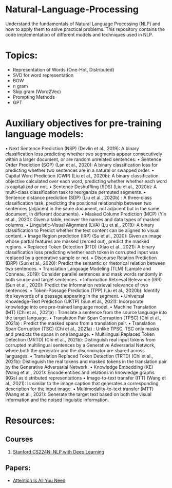# Natural-Language-Processing

Understand the fundamentals of Natural Language Processing (NLP) and how to apply them to solve practical problems. This repository contains the code implementation of different models and techniques used in NLP.

# Topics:
* Representation of Words (One-Hot, Distributed)
* SVD for word representation
* BOW 
* n gram
* Skip gram (Word2Vec)
* Prompting Methods
* GPT


# Auxiliary objectives for pre-training language models:
• Next Sentence Prediction (NSP) (Devlin et al., 2019): A binary classification loss predicting whether two
segments appear consecutively within a larger document, or are random unrelated sentences.
• Sentence Order Prediction (SOP) (Lan et al., 2020): A binary classification loss for predicting whether two
sentences are in a natural or swapped order.
• Capital Word Prediction (CWP) (Liu et al., 2020b): A binary classification objective calculated over each
word, predicting whether whether each word is capitalized or not.
• Sentence Deshuffling (SDS) (Liu et al., 2020b): A multi-class classification task to reorganize permuted
segments.
• Sentence distance prediction (SDP) (Liu et al., 2020b) : A three-class classification task, predicting the
positional relationship between two sentences (adjacent in the same document, not adjacent but in the same
document, in different documents).
• Masked Column Prediction (MCP) (Yin et al., 2020): Given a table, recover the names and data types of
masked columns.
• Linguistic-Visual Alignment (LVA) (Lu et al., 2019): A binary classification to Predict whether the text content
can be aligned to visual content.
• Image Region prediction (IRP) (Su et al., 2020): Given an image whose partial features are masked (zeroed
out), predict the masked regions.
• Replaced Token Detection (RTD) (Xiao et al., 2021): A binary classification loss predicting whether each token
in corrupted input was replaced by a generative sample or not.
• Discourse Relation Prediction (DRP) (Sun et al., 2020): Predict the semantic or rhetorical relation between
two sentences.
• Translation Language Modeling (TLM) (Lample and Conneau, 2019): Consider parallel sentences and mask
words randomly in both source and target sentences.
• Information Retrieval Relevance (IRR) (Sun et al., 2020): Predict the information retrieval relevance of two
sentences.
• Token-Passage Prediction (TPP) (Liu et al., 2020b): Identify the keywords of a passage appearing in the
segment.
• Universal Knowledge-Text Prediction (UKTP) (Sun et al., 2021): Incorporate knowledge into one pre-trained
language model.
• Machine Translation (MT) (Chi et al., 2021a) : Translate a sentence from the source language into the target
language.
• Translation Pair Span Corruption (TPSC) (Chi et al., 2021a) : Predict the masked spans from a translation
pair.
• Translation Span Corruption (TSC) (Chi et al., 2021a) : Unlike TPSC, TSC only masks and predicts the spans
in one language.
• Multilingual Replaced Token Detection (MRTD) (Chi et al., 2021b): Distinguish real input tokens from
corrupted multilingual sentences by a Generative Adversarial Network, where both the generator and the
discriminator are shared across languages.
• Translation Replaced Token Detection (TRTD) (Chi et al., 2021b): Distinguish the real tokens and masked
tokens in the translation pair by the Generative Adversarial Network.
• Knowledge Embedding (KE) (Wang et al., 2021): Encode entities and relations in knowledge graphs (KGs) as
distributed representations
• Image-to-text transfer (ITT) (Wang et al., 2021): Is similar to the image caption that generates a corresponding
description for the input image.
• Multimodality-to-text transfer (MTT) (Wang et al., 2021): Generate the target text based on both the visual
information and the noised linguistic information.

# Resources:

## Courses 

1. [Stanford CS224N: NLP with Deep Learning](https://www.youtube.com/playlist?list=PLoROMvodv4rOSH4v6133s9LFPRHjEmbmJ)

## Papers:
* [Attention Is All You Need](https://arxiv.org/pdf/1706.03762.pdf)

